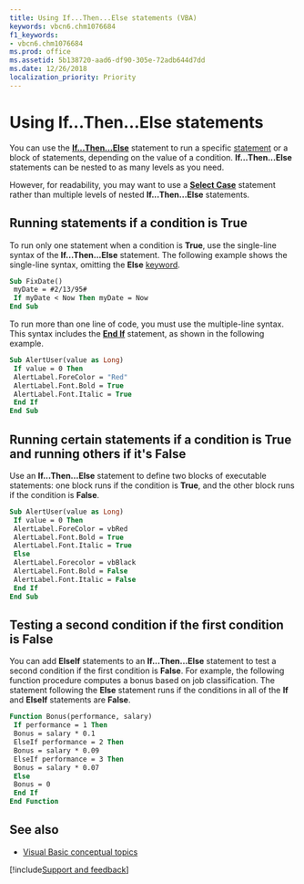 ```yaml
---
title: Using If...Then...Else statements (VBA)
keywords: vbcn6.chm1076684
f1_keywords:
- vbcn6.chm1076684
ms.prod: office
ms.assetid: 5b138720-aad6-df90-305e-72adb644d7dd
ms.date: 12/26/2018
localization_priority: Priority
---
```



# Using If...Then...Else statements

You can use the **[If...Then...Else](../../reference/user-interface-help/ifthenelse-statement.md)** statement to run a specific [statement](../../Glossary/vbe-glossary.md#statement) or a block of statements, depending on the value of a condition. **If...Then...Else** statements can be nested to as many levels as you need. 

However, for readability, you may want to use a **[Select Case](../../reference/user-interface-help/select-case-statement.md)** statement rather than multiple levels of nested **If...Then...Else** statements.


## Running statements if a condition is True

To run only one statement when a condition is **True**, use the single-line syntax of the **If...Then...Else** statement. The following example shows the single-line syntax, omitting the **Else** [keyword](../../Glossary/vbe-glossary.md#keyword).


```vb
Sub FixDate() 
 myDate = #2/13/95# 
 If myDate < Now Then myDate = Now 
End Sub
```

To run more than one line of code, you must use the multiple-line syntax. This syntax includes the **[End If](../../reference/user-interface-help/end-statement.md)** statement, as shown in the following example.

```vb
Sub AlertUser(value as Long) 
 If value = 0 Then 
 AlertLabel.ForeColor = "Red" 
 AlertLabel.Font.Bold = True 
 AlertLabel.Font.Italic = True 
 End If 
End Sub
```


## Running certain statements if a condition is True and running others if it's False

Use an **If...Then...Else** statement to define two blocks of executable statements: one block runs if the condition is **True**, and the other block runs if the condition is **False**.


```vb
Sub AlertUser(value as Long) 
 If value = 0 Then 
 AlertLabel.ForeColor = vbRed 
 AlertLabel.Font.Bold = True 
 AlertLabel.Font.Italic = True 
 Else 
 AlertLabel.Forecolor = vbBlack 
 AlertLabel.Font.Bold = False 
 AlertLabel.Font.Italic = False 
 End If 
End Sub
```


## Testing a second condition if the first condition is False

You can add **ElseIf** statements to an **If...Then...Else** statement to test a second condition if the first condition is **False**. For example, the following function procedure computes a bonus based on job classification. The statement following the **Else** statement runs if the conditions in all of the **If** and **ElseIf** statements are **False**.


```vb
Function Bonus(performance, salary) 
 If performance = 1 Then 
 Bonus = salary * 0.1 
 ElseIf performance = 2 Then 
 Bonus = salary * 0.09 
 ElseIf performance = 3 Then 
 Bonus = salary * 0.07 
 Else 
 Bonus = 0 
 End If 
End Function
```

## See also

- [Visual Basic conceptual topics](../../reference/user-interface-help/visual-basic-conceptual-topics.md)

[!include[Support and feedback](~/includes/feedback-boilerplate.md)]
